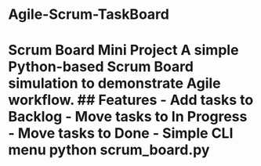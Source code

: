 # Agile-Scrum-TaskBoard
# Scrum Board Mini Project  A simple Python-based Scrum Board simulation to demonstrate Agile workflow.    ## Features - Add tasks to Backlog   - Move tasks to In Progress   - Move tasks to Done   - Simple CLI menu   python scrum_board.py
